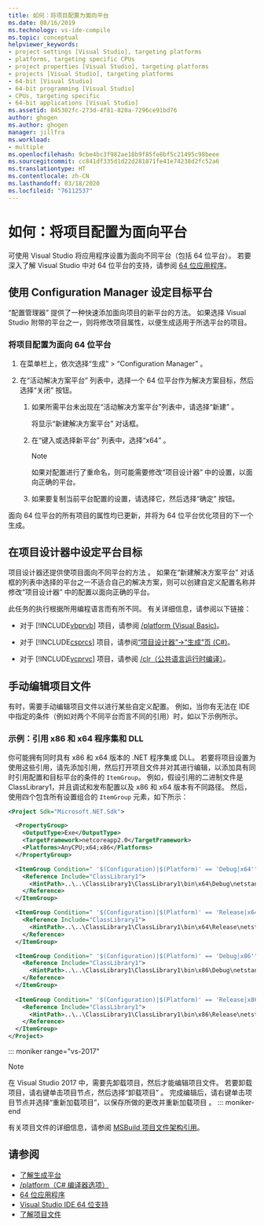 ```yaml
---
title: 如何：将项目配置为面向平台
ms.date: 08/16/2019
ms.technology: vs-ide-compile
ms.topic: conceptual
helpviewer_keywords:
- project settings [Visual Studio], targeting platforms
- platforms, targeting specific CPUs
- project properties [Visual Studio], targeting platforms
- projects [Visual Studio], targeting platforms
- 64-bit [Visual Studio]
- 64-bit programming [Visual Studio]
- CPUs, targeting specific
- 64-bit applications [Visual Studio]
ms.assetid: 845302fc-273d-4f81-820a-7296ce91bd76
author: ghogen
ms.author: ghogen
manager: jillfra
ms.workload:
- multiple
ms.openlocfilehash: 9cbe4bc3f982ae18b9f85fe8bf5c21495c98beee
ms.sourcegitcommit: cc841df335d1d22d281871fe41e74238d2fc52a6
ms.translationtype: HT
ms.contentlocale: zh-CN
ms.lasthandoff: 03/18/2020
ms.locfileid: "76112537"
---
```

# <a name="how-to-configure-projects-to-target-platforms"></a>如何：将项目配置为面向平台

可使用 Visual Studio 将应用程序设置为面向不同平台（包括 64 位平台）。 若要深入了解 Visual Studio 中对 64 位平台的支持，请参阅 [64 位应用程序](/dotnet/framework/64-bit-apps)。

## <a name="target-platforms-with-the-configuration-manager"></a>使用 Configuration Manager 设定目标平台

“配置管理器”  提供了一种快速添加面向项目的新平台的方法。 如果选择 Visual Studio 附带的平台之一，则将修改项目属性，以便生成适用于所选平台的项目。

### <a name="to-configure-a-project-to-target-a-64-bit-platform"></a>将项目配置为面向 64 位平台

1. 在菜单栏上，依次选择“生成” > “Configuration Manager”   。

2. 在“活动解决方案平台”  列表中，选择一个 64 位平台作为解决方案目标，然后选择“关闭”  按钮。

    1. 如果所需平台未出现在“活动解决方案平台”列表中，请选择“新建”   。

         将显示“新建解决方案平台”  对话框。

    2. 在“键入或选择新平台”  列表中，选择“x64”  。

        > [!NOTE]
        > 如果对配置进行了重命名，则可能需要修改“项目设计器”  中的设置，以面向正确的平台。

    3. 如果要复制当前平台配置的设置，请选择它，然后选择“确定”  按钮。

面向 64 位平台的所有项目的属性均已更新，并将为 64 位平台优化项目的下一个生成。

## <a name="target-platforms-in-the-project-designer"></a>在项目设计器中设定平台目标

项目设计器还提供使项目面向不同平台的方法  。 如果在“新建解决方案平台”  对话框的列表中选择的平台之一不适合自己的解决方案，则可以创建自定义配置名称并修改“项目设计器”  中的配置以面向正确的平台。

此任务的执行根据所用编程语言而有所不同。 有关详细信息，请参阅以下链接：

- 对于 [!INCLUDE[vbprvb](../code-quality/includes/vbprvb_md.md)] 项目，请参阅 [/platform (Visual Basic)](/dotnet/visual-basic/reference/command-line-compiler/platform)。

- 对于 [!INCLUDE[csprcs](../data-tools/includes/csprcs_md.md)] 项目，请参阅[“项目设计器”->“生成”页 (C#)](../ide/reference/build-page-project-designer-csharp.md)。

- 对于 [!INCLUDE[vcprvc](../code-quality/includes/vcprvc_md.md)] 项目，请参阅 [/clr（公共语言运行时编译）](/cpp/build/reference/clr-common-language-runtime-compilation)。

## <a name="manually-editing-the-project-file"></a>手动编辑项目文件

有时，需要手动编辑项目文件以进行某些自定义配置。 例如，当你有无法在 IDE 中指定的条件（例如对两个不同平台而言不同的引用）时，如以下示例所示。

### <a name="example-referencing-x86-and-x64-assemblies-and-dlls"></a>示例：引用 x86 和 x64 程序集和 DLL

你可能拥有同时具有 x86 和 x64 版本的 .NET 程序集或 DLL。 若要将项目设置为使用这些引用，请先添加引用，然后打开项目文件并对其进行编辑，以添加具有同时引用配置和目标平台的条件的 `ItemGroup`。  例如，假设引用的二进制文件是 ClassLibrary1，并且调试和发布配置以及 x86 和 x64 版本有不同路径。  然后，使用四个包含所有设置组合的 `ItemGroup` 元素，如下所示：

```xml
<Project Sdk="Microsoft.NET.Sdk">

  <PropertyGroup>
    <OutputType>Exe</OutputType>
    <TargetFramework>netcoreapp2.0</TargetFramework>
    <Platforms>AnyCPU;x64;x86</Platforms>
  </PropertyGroup>

  <ItemGroup Condition=" '$(Configuration)|$(Platform)' == 'Debug|x64'">
    <Reference Include="ClassLibrary1">
      <HintPath>..\..\ClassLibrary1\ClassLibrary1\bin\x64\Debug\netstandard2.0\ClassLibrary1.dll</HintPath>
    </Reference>
  </ItemGroup>

  <ItemGroup Condition=" '$(Configuration)|$(Platform)' == 'Release|x64'">
    <Reference Include="ClassLibrary1">
      <HintPath>..\..\ClassLibrary1\ClassLibrary1\bin\x64\Release\netstandard2.0\ClassLibrary1.dll</HintPath>
    </Reference>
  </ItemGroup>

  <ItemGroup Condition=" '$(Configuration)|$(Platform)' == 'Debug|x86'">
    <Reference Include="ClassLibrary1">
      <HintPath>..\..\ClassLibrary1\ClassLibrary1\bin\x86\Debug\netstandard2.0\ClassLibrary1.dll</HintPath>
    </Reference>
  </ItemGroup>
  
  <ItemGroup Condition=" '$(Configuration)|$(Platform)' == 'Release|x86'">
    <Reference Include="ClassLibrary1">
      <HintPath>..\..\ClassLibrary1\ClassLibrary1\bin\x86\Release\netstandard2.0\ClassLibrary1.dll</HintPath>
    </Reference>
  </ItemGroup>
</Project>
```

::: moniker range="vs-2017"
> [!NOTE]
> 在 Visual Studio 2017 中，需要先卸载项目，然后才能编辑项目文件。 若要卸载项目，请右键单击项目节点，然后选择“卸载项目”  。 完成编辑后，请右键单击项目节点并选择“重新加载项目”，以保存所做的更改并重新加载项目  。
::: moniker-end

有关项目文件的详细信息，请参阅 [MSBuild 项目文件架构引用](../msbuild/msbuild-project-file-schema-reference.md)。

## <a name="see-also"></a>请参阅

- [了解生成平台](../ide/understanding-build-platforms.md)
- [/platform（C# 编译器选项）](/dotnet/csharp/language-reference/compiler-options/platform-compiler-option)
- [64 位应用程序](/dotnet/framework/64-bit-apps)
- [Visual Studio IDE 64 位支持](../ide/visual-studio-ide-64-bit-support.md)
- [了解项目文件](/aspnet/web-forms/overview/deployment/web-deployment-in-the-enterprise/understanding-the-project-file)
